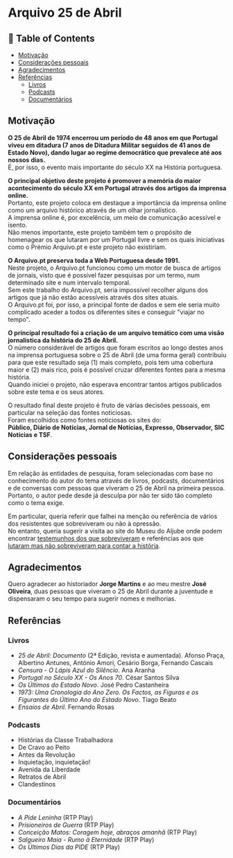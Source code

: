 # Arquivo 25 de Abril

## 📌 Table of Contents
- [Motivação](#motivação)
- [Considerações pessoais](#considerações-pessoais)
- [Agradecimentos](#agradecimentos)
- [Referências](#referências)
    - [Livros](#livros)
    - [Podcasts](#podcasts)
    - [Documentários](#documentários)

## Motivação

**O 25 de Abril de 1974 encerrou um período de 48 anos em que Portugal viveu em ditadura (7 anos de Ditadura Militar seguidos de 41 anos de Estado Novo), dando lugar ao regime democrático que prevalece até aos nossos dias.**  
É, por isso, o evento mais importante do século XX na História portuguesa.

**O principal objetivo deste projeto é promover a memória do maior acontecimento do século XX em Portugal através dos artigos da imprensa online.**  
Portanto, este projeto coloca em destaque a importância da imprensa online como um arquivo histórico através de um olhar jornalístico.  
A imprensa online é, por excelência, um meio de comunicação acessível e isento.  
Não menos importante, este projeto também tem o propósito de homenagear os que lutaram por um Portugal livre e sem os quais iniciativas como o Prémio Arquivo.pt e este projeto não existiriam.

**O Arquivo.pt preserva toda a Web Portuguesa desde 1991.**  
Neste projeto, o Arquivo.pt funcionou como um motor de busca de artigos de jornais, visto que é possível fazer pesquisas por um termo, num determinado site e num intervalo temporal.  
Sem este trabalho do Arquivo.pt, seria impossível recolher alguns dos artigos que já não estão acessíveis através dos sites atuais.  
O Arquivo.pt foi, por isso, a principal fonte de dados e sem ele seria muito complicado aceder a todos os diferentes sites e conseguir "viajar no tempo".

**O principal resultado foi a criação de um arquivo temático com uma visão jornalística da história do 25 de Abril.**  
O número considerável de artigos que foram escritos ao longo destes anos na imprensa portuguesa sobre o 25 de Abril (de uma forma geral) contribuiu para que este resultado seja (1) mais completo, pois tem uma cobertura maior e (2) mais rico, pois é possível cruzar diferentes fontes para a mesma história.  
Quando iniciei o projeto, não esperava encontrar tantos artigos publicados sobre este tema e os seus atores.

O resultado final deste projeto é fruto de várias decisões pessoais, em particular na seleção das fontes noticiosas.  
Foram escolhidos como fontes noticiosas os sites do:  
**Público, Diário de Notícias, Jornal de Notícias, Expresso, Observador, SIC Notícias e TSF**.

## Considerações pessoais

Em relação às entidades de pesquisa, foram selecionadas com base no conhecimento do autor do tema através de livros, podcasts, documentários e de conversas com pessoas que viveram o 25 de Abril na primeira pessoa.  
Portanto, o autor pede desde já desculpa por não ter sido tão completo como o tema exige.

Em particular, queria referir que falhei na menção ou referência de vários dos resistentes que sobreviveram ou não à opressão.  
No entanto, queria sugerir a visita ao site do Museu do Aljube onde podem encontrar [testemunhos dos que sobreviveram](https://www.museudoaljube.pt/centro-de-documentacao/testemunhos/) e referências aos que [lutaram mas não sobreviveram para contar a história](https://www.museudoaljube.pt/centro-de-documentacao/biografias/).

## Agradecimentos

Quero agradecer ao historiador **Jorge Martins** e ao meu mestre **José Oliveira**, duas pessoas que viveram o 25 de Abril durante a juventude e dispensaram o seu tempo para sugerir nomes e melhorias.

## Referências

### Livros
- *25 de Abril: Documento* (2ª Edição, revista e aumentada). Afonso Praça, Albertino Antunes, António Amori, Cesário Borga, Fernando Cascais
- *Censura - O Lápis Azul do Silêncio*. Ana Aranha
- *Portugal no Século XX - Os Anos 70*. César Santos Silva
- *Os Últimos do Estado Novo*. José Pedro Castanheira
- *1973: Uma Cronologia do Ano Zero. Os Factos, as Figuras e os Figurantes do Último Ano do Estado Novo*. Tiago Beato
- *Ensaios de Abril*. Fernando Rosas

### Podcasts
- Histórias da Classe Trabalhadora
- De Cravo ao Peito
- Antes da Revolução
- Inquietação, inquietação!
- Avenida da Liberdade
- Retratos de Abril
- Clandestinos

### Documentários
- *A Pide Leninha* (RTP Play)
- *Prisioneiros de Guerra* (RTP Play)
- *Conceição Matos: Coragem hoje, abraços amanhã* (RTP Play)
- *Salgueiro Maia - Rumo à Eternidade* (RTP Play)
- *Os Últimos Dias da PIDE* (RTP Play)
